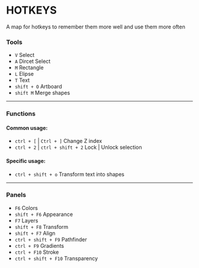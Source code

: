 # HOTKEYS 
  A map for hotkeys to remember them more well and use them more often

### Tools
 - `V` Select
 - `A` Dircet Select
 - `M` Rectangle
 - `L` Elipse
 - `T` Text
 - `shift + O` Artboard
 - `shift M` Merge shapes
---

### Functions
#### Common usage:
 - `ctrl + [` | `Ctrl + ]` Change Z index
 - `ctrl + 2` | `ctrl + shift + 2` Lock | Unlock selection
#### Specific usage:
 - `ctrl + shift + o` Transform text into shapes 
---

### Panels
 - `F6` Colors
 - `shift + F6` Appearance
 - `F7` Layers
 - `shift + F8` Transform
 - `shift + F7` Align
 - `ctrl + shift + F9` Pathfinder
 - `ctrl + F9` Gradients
 - `ctrl + F10` Stroke
 - `ctrl + shift + F10` Transparency
